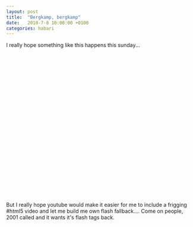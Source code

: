 ```yaml
---
layout: post
title:  "Bergkamp, bergkamp"
date:   2010-7-8 10:00:00 +0100
categories: habari
---
```

<p>I really hope something like this happens this sunday...</p>
<p>
<object width="480" height="385">
<param name="movie" value="http://www.youtube.com/v/exlBHTyB1R0&amp;hl=en_US&amp;fs=1?rel=0" />
<param name="allowFullScreen" value="true" />
<param name="allowscriptaccess" value="always" /><embed type="application/x-shockwave-flash" width="480" height="385" src="http://www.youtube.com/v/exlBHTyB1R0&amp;hl=en_US&amp;fs=1?rel=0" allowscriptaccess="always" allowfullscreen="true"></embed>
</object>
</p><p>But I really hope youtube would make it easier for me to include a frigging #html5 video and let me build me own flash fallback.... Come on people, 2001 called and it wants it's flash tags back.</p>